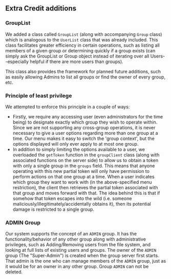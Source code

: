 ## Extra Credit additions ##
### GroupList ###
  We added a class called `GroupList` (along with accompanying `Group` class) which is analogous to the `UserList` class that was already included. This class facilitates greater efficiency in certain operations, such as listing all members of a given group or determining quickly if a group exists (can simply ask the GroupList or Group object instead of iterating over all Users--especially helpful if there are more users than groups).  

  This class also provides the framework for planned future additions, such as easily allowing Admins to list all groups or find the owner of every group, etc.  

### Principle of least privilege ###
We attempted to enforce this principle in a couple of ways:  
*   Firstly, we require any accessing user (even administrators for the time being) to designate exactly which group they wish to operate within. Since we are not supporting any cross-group operations, it is never necessary to give a user options regarding more than one group at a time. Our menu makes it easy to switch the 'group context', but the options displayed will only ever apply to at most one group.  
*   In addition to simply limiting the options available to a user, we overloaded the `getToken` function in the `groupClient` class (along with associated functions on the server side) to allow us to obtain a token with only a single group in the `groups` field. This means that anyone operating with this new partial token will only have permission to perform actions on that one group at a time. When a user indicates which group they want to work with (in the above-specified menu restriction), the client then retrieves the partial token associated with that group and moves forward with that. The idea behind this is that if somehow that token escapes into the wild (i.e. someone maliciously/illegitimately/accidentally obtains it), then its potential damage is restricted to a single group.  

### ADMIN Group ###
Our system supports the concept of an `ADMIN` group. It has the functionality/behavior of any other group along with administrative privileges, such as Adding/Removing users from the file system, and looking at full lists of existing users and groups. The owner of the `ADMIN` group (The "Super-Admin") is created when the group server first starts. That admin is the one who can manage members of the `ADMIN` group, just as it would be for an owner in any other group. Group `ADMIN` can not be deleted.
